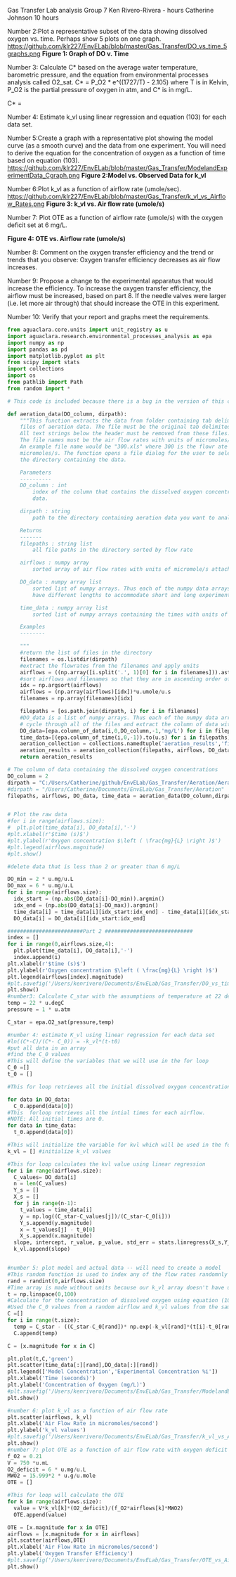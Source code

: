 Gas Transfer Lab analysis
Group 7
Ken Rivero-Rivera  - hours
Catherine Johnson  10 hours

Number 2:Plot a representative subset of the data showing dissolved oxygen vs. time. Perhaps show 5 plots on one graph.
https://github.com/klr227/EnvELab/blob/master/Gas_Transfer/DO_vs_time_5graphs.png
**Figure 1: Graph of DO v. Time**

Number 3: Calculate C* based on the average water temperature, barometric pressure, and the equation from environmental processes analysis called O2_sat. C* = P_O2 * e^((1727/T) - 2.105) where T is in Kelvin, P_O2 is the partial pressure of oxygen in atm, and C* is  in mg/L.

C* =

Number 4: Estimate k_vl using linear regression and equation (103) for each data set.



Number 5:Create a graph with a representative plot showing the model curve (as a smooth curve) and the data from one experiment. You will need to derive the equation for the concentration of oxygen as a function of time based on equation (103).
https://github.com/klr227/EnvELab/blob/master/Gas_Transfer/ModelandExperimentData_Cgraph.png
**Figure 2:Model vs. Observed Data for k_vl**

Number 6:Plot k_vl as a function of airflow rate (umole/sec).
https://github.com/klr227/EnvELab/blob/master/Gas_Transfer/k_vl_vs_Airflow_Rates.png
**Figure 3: k_vl vs. Air flow rate (umole/s)**

Number 7: Plot OTE as a function of airflow rate (umole/s) with the oxygen deficit set at 6 mg/L.

**Figure 4: OTE vs. Airflow rate (umole/s)**

Number 8: Comment on the oxygen transfer efficiency and the trend or trends that you observe:
Oxygen transfer efficiency decreases as air flow increases.

Number 9: Propose a change to the experimental apparatus that would increase the efficiency.
To increase the oxygen transfer efficiency, the airflow must be increased, based on part 8. If the needle valves were larger (i.e. let more air through) that should increase the OTE in this experiment.

Number 10: Verify that your report and graphs meet the requirements.

```python
from aguaclara.core.units import unit_registry as u
import aguaclara.research.environmental_processes_analysis as epa
import numpy as np
import pandas as pd
import matplotlib.pyplot as plt
from scipy import stats
import collections
import os
from pathlib import Path
from random import *

# This code is included because there is a bug in the version of this code that is in epa.

def aeration_data(DO_column, dirpath):
    """This function extracts the data from folder containing tab delimited
    files of aeration data. The file must be the original tab delimited file.
    All text strings below the header must be removed from these files.
    The file names must be the air flow rates with units of micromoles/s.
    An example file name would be "300.xls" where 300 is the flowr ate in
    micromoles/s. The function opens a file dialog for the user to select
    the directory containing the data.

    Parameters
    ----------
    DO_column : int
        index of the column that contains the dissolved oxygen concentration
        data.

    dirpath : string
        path to the directory containing aeration data you want to analyze

    Returns
    -------
    filepaths : string list
        all file paths in the directory sorted by flow rate

    airflows : numpy array
        sorted array of air flow rates with units of micromole/s attached

    DO_data : numpy array list
        sorted list of numpy arrays. Thus each of the numpy data arrays can
        have different lengths to accommodate short and long experiments

    time_data : numpy array list
        sorted list of numpy arrays containing the times with units of seconds

    Examples
    --------

    """
    #return the list of files in the directory
    filenames = os.listdir(dirpath)
    #extract the flowrates from the filenames and apply units
    airflows = ((np.array([i.split('.', 1)[0] for i in filenames])).astype(np.float32))
    #sort airflows and filenames so that they are in ascending order of flow rates
    idx = np.argsort(airflows)
    airflows = (np.array(airflows)[idx])*u.umole/u.s
    filenames = np.array(filenames)[idx]

    filepaths = [os.path.join(dirpath, i) for i in filenames]
    #DO_data is a list of numpy arrays. Thus each of the numpy data arrays can have different lengths to accommodate short and long experiments
    # cycle through all of the files and extract the column of data with oxygen concentrations and the times
    DO_data=[epa.column_of_data(i,0,DO_column,-1,'mg/L') for i in filepaths]
    time_data=[(epa.column_of_time(i,0,-1)).to(u.s) for i in filepaths]
    aeration_collection = collections.namedtuple('aeration_results','filepaths airflows DO_data time_data')
    aeration_results = aeration_collection(filepaths, airflows, DO_data, time_data)
    return aeration_results

# The column of data containing the dissolved oxygen concentrations
DO_column = 2
dirpath = "C:/Users/Catherine/github/EnvELab/Gas_Transfer/Aeration/Aeration"
#dirpath = "/Users/Catherine/Documents/EnvELab/Gas_Transfer/Aeration"
filepaths, airflows, DO_data, time_data = aeration_data(DO_column,dirpath)


# Plot the raw data
#for i in range(airflows.size):
#  plt.plot(time_data[i], DO_data[i],'-')
#plt.xlabel(r'$time (s)$')
#plt.ylabel(r'Oxygen concentration $\left ( \frac{mg}{L} \right )$')
#plt.legend(airflows.magnitude)
#plt.show()

#delete data that is less than 2 or greater than 6 mg/L

DO_min = 2 * u.mg/u.L
DO_max = 6 * u.mg/u.L
for i in range(airflows.size):
  idx_start = (np.abs(DO_data[i]-DO_min)).argmin()
  idx_end = (np.abs(DO_data[i]-DO_max)).argmin()
  time_data[i] = time_data[i][idx_start:idx_end] - time_data[i][idx_start]
  DO_data[i] = DO_data[i][idx_start:idx_end]

########################Part 2 ############################
index = []
for i in range(0,airflows.size,4):
  plt.plot(time_data[i], DO_data[i],'-')
  index.append(i)
plt.xlabel(r'$time (s)$')
plt.ylabel(r'Oxygen concentration $\left ( \frac{mg}{L} \right )$')
plt.legend(airflows[index].magnitude)
#plt.savefig('/Users/kenrivero/Documents/EnvELab/Gas_Transfer/DO_vs_time_5graphs')
plt.show()
#number3: Calculate C_star with the assumptions of temperature at 22 degrees celsius and pressure of 1 atm.
temp = 22 * u.degC
pressure = 1 * u.atm

C_star = epa.O2_sat(pressure,temp)

#number 4: estimate K_vl using linear regression for each data set
#ln((C*-C)/(C*- C_0)) = -k_vl*(t-t0)
#put all data in an array
#find the C_0 values
#This will define the variables that we will use in the for loop
C_0 =[]
t_0 = []

#This for loop retrieves all the initial dissolved oxygen concentrations for each airflow

for data in DO_data:
  C_0.append(data[0])
#This  forloop retrieves all the intial times for each airflow.
#NOTE: All initial times are 0.
for data in time_data:
  t_0.append(data[0])

#This will initialize the variable for kvl which will be used in the for loop
k_vl = [] #initialize k_vl values

#This for loop calculates the kvl value using linear regression
for i in range(airflows.size):
  C_values= DO_data[i]
  n = len(C_values)
  Y_s = []
  X_s = []
  for j in range(n-1):
    t_values = time_data[i]
    y = np.log((C_star-C_values[j])/(C_star-C_0[i]))
    Y_s.append(y.magnitude)
    x = t_values[j] - t_0[0]
    X_s.append(x.magnitude)
  slope, intercept, r_value, p_value, std_err = stats.linregress(X_s,Y_s)
  k_vl.append(slope)


#number 5: plot model and actual data -- will need to create a model
#This random function is used to index any of the flow rates randomnly
rand = randint(0,airflows.size)
#Time array is made without units because our k_vl array doesn't have units.
t = np.linspace(0,100)
#Calculate for the concentration of dissolved oxygen using equation (103) from the lab manual and solving for C.
#Used the C_0 values from a random airflow and k_vl values from the same airflow
C =[]
for i in range(t.size):
  temp = C_star - ((C_star-C_0[rand])* np.exp(-k_vl[rand]*(t[i]-t_0[rand].magnitude)))
  C.append(temp)

C = [x.magnitude for x in C]

plt.plot(t,C,'green')
plt.scatter(time_data[:][rand],DO_data[:][rand])
plt.legend(['Model Concentration','Experimental Concentration %i'])
plt.xlabel('Time (seconds)')
plt.ylabel('Concentration of Oxygen (mg/L)')
#plt.savefig('/Users/kenrivero/Documents/EnvELab/Gas_Transfer/ModelandExperimentData_Cgraph')
plt.show()

#number 6: plot k_vl as a function of air flow rate
plt.scatter(airflows, k_vl)
plt.xlabel('Air Flow Rate in micromoles/second')
plt.ylabel('k_vl values')
#plt.savefig('/Users/kenrivero/Documents/EnvELab/Gas_Transfer/k_vl_vs_Airflow_Rates')
plt.show()
#number 7: plot OTE as a function of air flow rate with oxygen deficit (C*-C) set at 6 mg/L
f_O2 = 0.21
V = 750 *u.mL
O2_deficit = 6 * u.mg/u.L
MWO2 = 15.999*2 * u.g/u.mole
OTE = []

#This for loop will calculate the OTE
for k in range(airflows.size):
  value = V*k_vl[k]*(O2_deficit)/(f_O2*airflows[k]*MWO2)
  OTE.append(value)

OTE = [x.magnitude for x in OTE]
airflows = [x.magnitude for x in airflows]
plt.scatter(airflows,OTE)
plt.xlabel('Air Flow Rate in micromoles/second')
plt.ylabel('Oxygen Transfer Efficiency')
#plt.savefig('/Users/kenrivero/Documents/EnvELab/Gas_Transfer/OTE_vs_Airflow_Rate')
plt.show()
